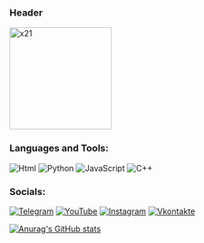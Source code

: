 ### Header

<a href="https://the-unl.com" target="_blank">
  <img src="https://github.com/Myrchuk21/assets/sneg.png" alt="x21" width="180"/>
</a>

### Languages and Tools:
![Html](https://img.shields.io/badge/-html-090909?style=for-the-badge&logo=html&logoColor=47C5FB)
![Python](https://img.shields.io/badge/-Python-090909?style=for-the-badge&logo=python&logoColor=097CDB)
![JavaScript](https://img.shields.io/badge/-JavaScript-090909?style=for-the-badge&logo=JavaScript&logoColor=E9D54D)
![C++](https://img.shields.io/badge/-C++-090909?style=for-the-badge&logo=C%2b%2b&logoColor=6296CC)

### Socials:
[![Telegram](https://img.shields.io/badge/-Telegram-090909?style=for-the-badge&logo=telegram&logoColor=27A0D9)](https://t.me/x21software)
[![YouTube](https://img.shields.io/badge/-YouTube-090909?style=for-the-badge&logo=YouTube&logoColor=FF0000)](https://www.youtube.com/channel/UCIzG8amXsppsYx6UwCiOTKg)
[![Instagram](https://img.shields.io/badge/-Instagram-090909?style=for-the-badge&logo=instagram&logoColor=B4068E)](https://www.instagram.com/myr_kuch21)
[![Vkontakte](https://img.shields.io/badge/-Vkontakte-090909?style=for-the-badge&logo=Vk&logoColor=4F7DB3)](https://vk.com/myrchuk21)

[![Anurag's GitHub stats](https://github-readme-stats.vercel.app/api?username=Myrchuk21)](https://github.com/anuraghazra/github-readme-stats)
